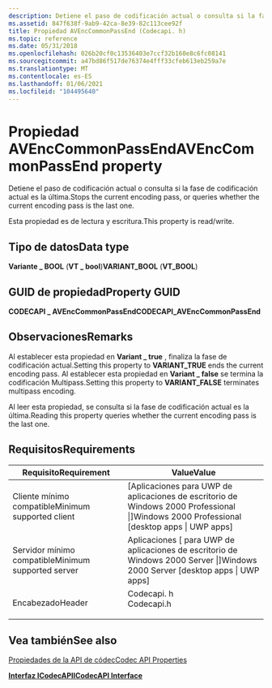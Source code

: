 ```yaml
---
description: Detiene el paso de codificación actual o consulta si la fase de codificación actual es la última.
ms.assetid: 847f638f-9ab9-42ca-8e39-82c113cee92f
title: Propiedad AVEncCommonPassEnd (Codecapi. h)
ms.topic: reference
ms.date: 05/31/2018
ms.openlocfilehash: 026b20cf0c13536403e7ccf32b160e8c6fc08141
ms.sourcegitcommit: a47bd86f517de76374e4fff33cfeb613eb259a7e
ms.translationtype: MT
ms.contentlocale: es-ES
ms.lasthandoff: 01/06/2021
ms.locfileid: "104495640"
---
```

# <a name="avenccommonpassend-property"></a><span data-ttu-id="e17ef-103">Propiedad AVEncCommonPassEnd</span><span class="sxs-lookup"><span data-stu-id="e17ef-103">AVEncCommonPassEnd property</span></span>

<span data-ttu-id="e17ef-104">Detiene el paso de codificación actual o consulta si la fase de codificación actual es la última.</span><span class="sxs-lookup"><span data-stu-id="e17ef-104">Stops the current encoding pass, or queries whether the current encoding pass is the last one.</span></span>

<span data-ttu-id="e17ef-105">Esta propiedad es de lectura y escritura.</span><span class="sxs-lookup"><span data-stu-id="e17ef-105">This property is read/write.</span></span>

## <a name="data-type"></a><span data-ttu-id="e17ef-106">Tipo de datos</span><span class="sxs-lookup"><span data-stu-id="e17ef-106">Data type</span></span>

<span data-ttu-id="e17ef-107">**Variante \_ BOOL** (**VT \_ bool**)</span><span class="sxs-lookup"><span data-stu-id="e17ef-107">**VARIANT\_BOOL** (**VT\_BOOL**)</span></span>

## <a name="property-guid"></a><span data-ttu-id="e17ef-108">GUID de propiedad</span><span class="sxs-lookup"><span data-stu-id="e17ef-108">Property GUID</span></span>

<span data-ttu-id="e17ef-109">**CODECAPI \_ AVEncCommonPassEnd**</span><span class="sxs-lookup"><span data-stu-id="e17ef-109">**CODECAPI\_AVEncCommonPassEnd**</span></span>

## <a name="remarks"></a><span data-ttu-id="e17ef-110">Observaciones</span><span class="sxs-lookup"><span data-stu-id="e17ef-110">Remarks</span></span>

<span data-ttu-id="e17ef-111">Al establecer esta propiedad en **Variant \_ true** , finaliza la fase de codificación actual.</span><span class="sxs-lookup"><span data-stu-id="e17ef-111">Setting this property to **VARIANT\_TRUE** ends the current encoding pass.</span></span> <span data-ttu-id="e17ef-112">Al establecer esta propiedad en **Variant \_ false** se termina la codificación Multipass.</span><span class="sxs-lookup"><span data-stu-id="e17ef-112">Setting this property to **VARIANT\_FALSE** terminates multipass encoding.</span></span>

<span data-ttu-id="e17ef-113">Al leer esta propiedad, se consulta si la fase de codificación actual es la última.</span><span class="sxs-lookup"><span data-stu-id="e17ef-113">Reading this property queries whether the current encoding pass is the last one.</span></span>

## <a name="requirements"></a><span data-ttu-id="e17ef-114">Requisitos</span><span class="sxs-lookup"><span data-stu-id="e17ef-114">Requirements</span></span>



| <span data-ttu-id="e17ef-115">Requisito</span><span class="sxs-lookup"><span data-stu-id="e17ef-115">Requirement</span></span> | <span data-ttu-id="e17ef-116">Value</span><span class="sxs-lookup"><span data-stu-id="e17ef-116">Value</span></span> |
|-------------------------------------|---------------------------------------------------------------------------------------|
| <span data-ttu-id="e17ef-117">Cliente mínimo compatible</span><span class="sxs-lookup"><span data-stu-id="e17ef-117">Minimum supported client</span></span><br/> | <span data-ttu-id="e17ef-118">\[Aplicaciones para UWP de aplicaciones de escritorio de Windows 2000 Professional \|\]</span><span class="sxs-lookup"><span data-stu-id="e17ef-118">Windows 2000 Professional \[desktop apps \| UWP apps\]</span></span><br/>                     |
| <span data-ttu-id="e17ef-119">Servidor mínimo compatible</span><span class="sxs-lookup"><span data-stu-id="e17ef-119">Minimum supported server</span></span><br/> | <span data-ttu-id="e17ef-120">Aplicaciones \[ para UWP de aplicaciones de escritorio de Windows 2000 Server \|\]</span><span class="sxs-lookup"><span data-stu-id="e17ef-120">Windows 2000 Server \[desktop apps \| UWP apps\]</span></span><br/>                           |
| <span data-ttu-id="e17ef-121">Encabezado</span><span class="sxs-lookup"><span data-stu-id="e17ef-121">Header</span></span><br/>                   | <dl> <span data-ttu-id="e17ef-122"><dt>Codecapi. h</dt></span><span class="sxs-lookup"><span data-stu-id="e17ef-122"><dt>Codecapi.h</dt></span></span> </dl> |



## <a name="see-also"></a><span data-ttu-id="e17ef-123">Vea también</span><span class="sxs-lookup"><span data-stu-id="e17ef-123">See also</span></span>

<dl> <dt>

[<span data-ttu-id="e17ef-124">Propiedades de la API de códec</span><span class="sxs-lookup"><span data-stu-id="e17ef-124">Codec API Properties</span></span>](codec-api-properties.md)
</dt> <dt>

[<span data-ttu-id="e17ef-125">**Interfaz ICodecAPI**</span><span class="sxs-lookup"><span data-stu-id="e17ef-125">**ICodecAPI Interface**</span></span>](/windows/desktop/api/Strmif/nn-strmif-icodecapi)
</dt> </dl>

 

 




